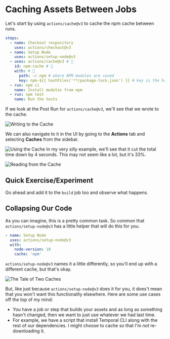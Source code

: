 # Caching Assets Between Jobs

Let's _start_ by using `actions/cache@v3` to cache the npm cache between runs.

```yaml
steps:
  - name: Checkout respository
    uses: actions/checkout@v3
  - name: Setup Node
    uses: actions/setup-node@v3
  - uses: actions/cache@v3 # 👀
    id: npm-cache # 👀
    with: # 👀
      path: ~/.npm # where NPM modules are saved
      key: npm-${{ hashFiles('**/package-lock.json') }} # key is the hash to be update whenever the file changes
  - run: npm ci
    name: Install modules from npm
  - run: npm test
    name: Run the tests
```

If we look at the Post Run for `actions/cache@v3`, we'll see that we wrote to the cache.

![Writing to the Cache](../assets/writing-to-the-cache.png)

We can also navigate to it in the UI by going to the **Actions** tab and selecting **Caches** from the sidebar.

![Using the Cache](../assets/caches-in-actions.png)
In my very silly example, we'll see that it cut the total time down by 4 seconds. This may not seem like a lot, but it's 33%.

![Reading from the Cache](../assets/reading-from-the-cache.png)

## Quick Exercise/Experiment

Go ahead and add it to the `build` job too and observe what happens.

## Collapsing Our Code

As you can imagine, this is a pretty common task. So common that `actions/setup-node@v3` has a little helper that will do this for you.

```yml
- name: Setup Node
  uses: actions/setup-node@v3
  with:
    node-version: 18
    cache: 'npm'
```

`actions/setup-node@v3` names it a little differently, so you'll end up with a different cache, but that's okay.

![The Tale of Two Caches](../assets/tale-of-two-caches.png)

But, like just because `actions/setup-node@v3` does it for you, it does't mean that you won't want this functionality elsewhere. Here are some use cases off the top of my mind:

- You have a job or step that builds your assets and as long as something hasn't changed, then we want to just use whatever we had last time.
- For example, we have a script that install Temporal CLI along with the rest of our dependencies. I might choose to cache so that I'm _not_ re-downloading it.
